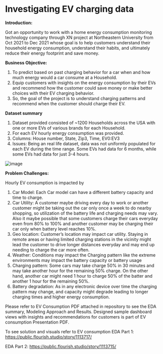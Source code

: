 # Investigating EV charging data


**Introduction:**

Got an opportunity to work with a home energy consumption monitoring technology company through XN project at Northeastern University from Oct 2021 to Dec 2021 whose goal is to help customers understand their household energy consumption, understand their habits, and ultimately reduce their energy footprint and save money.

**Business Objective:**

1) To predict based on past charging behavior for a car when and how much energy would a car consume at a Household.
2) Equip customers with insights on the energy consumption by their EVs and recommend how the customer could save money or make better choices with their EV charging behavior. 
3) So, the goal of the project is to understand charging patterns and recommend when the customer should charge their EV.

**Dataset summary**
1) Dataset provided consisted of ~1200 Households across the USA with one or more EVs of various brands for each Household. 
2) For each EV hourly energy consumption was provided. 
3) Columns: House number, State, Zip3, Time, EV0:EV3
4) Issues: Being an real life dataset, data was not uniformly populated for each EV during the time range. Some EVs had data for 6 months, while some EVs had data for just 3-4 hours.

![image](https://user-images.githubusercontent.com/10954081/155168938-8907a009-5c14-41b9-8043-5437458cab40.png)

**Problem Challenges:**

Hourly EV consumption is impacted by
1) Car Model: Each Car model can have a different battery capacity and time to charge.
2) Car Utility: A customer maybe driving every day to work or another customer might be taking out the car only once a week to do nearby shopping, so utilization of the battery life and charging needs may vary. Also it maybe possible that some customers charge their cars everyday even from 80% to 100% and another customer may be charging their car only when battery level reaches 10%.
3) Geo location: Customer’s location may impact car utility. Staying in remote areas or having limited charging stations in the vicinity might lead the customer to drive longer distances everyday and may end up needing to charge the car more often.
4) Weather: Conditions may impact the Charging pattern like the extreme environments may impact the battery capacity or battery usage
5) Charging pattern: Some cars may take charge 50% in 30 minutes and may take another hour for the remaining 50% charge. On the other hand, another car might need 1 hour to charge 50% of the batter and another 1 hour for the remaining 50%.
6) Battery degradation: As in any electronic device over time the charging pattern may change, and capacity might degrade leading to longer charging times and higher energy consumption.

Please refer to EV Consumption PDF attached in repository to see the EDA summary, Modeling Approach and Results. Designed sample dashboard views with insights and recommendations for customers is part of EV consumption Presentation PDF.

To see solution and visuals refer to EV consumption
EDA Part 1: https://public.flourish.studio/story/1113717/

EDA Part 2: https://public.flourish.studio/story/1113715/
